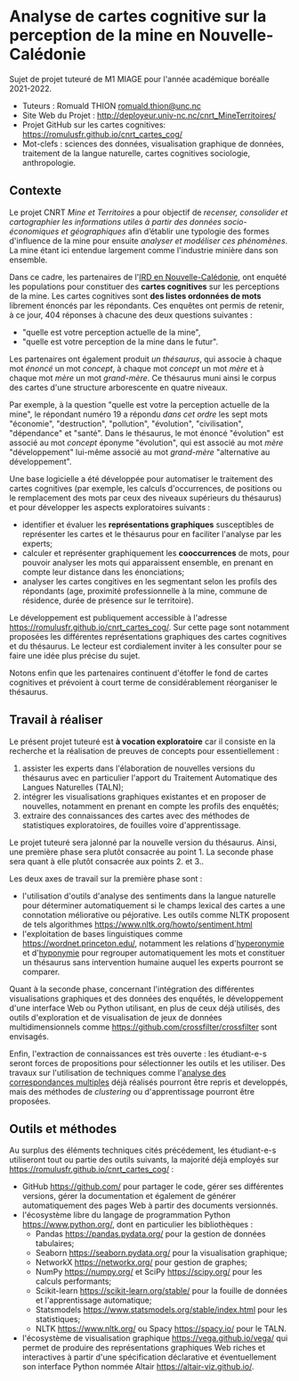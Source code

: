 # Analyse de cartes cognitive sur la perception de la mine en Nouvelle-Calédonie

Sujet de projet tuteuré de M1 MIAGE pour l'année académique boréalle 2021-2022.

- Tuteurs : Romuald THION <romuald.thion@unc.nc>
- Site Web du Projet : <http://deployeur.univ-nc.nc/cnrt_MineTerritoires/>
- Projet GitHub sur les cartes cognitives: <https://romulusfr.github.io/cnrt_cartes_cog/>
- Mot-clefs : sciences des données, visualisation graphique de données, traitement de la langue naturelle, cartes cognitives sociologie, anthropologie.

## Contexte

Le projet CNRT _Mine et Territoires_ a pour objectif de _recenser, consolider et cartographier les informations utiles à partir des données socio-économiques et géographiques_ afin d’établir une typologie des formes d'influence de la mine pour ensuite _analyser et modéliser ces phénomènes_. La mine étant ici entendue largement comme l'industrie minière dans son ensemble.

Dans ce cadre, les partenaires de l'[IRD en Nouvelle-Calédonie](https://www.ird.fr/nouvelle-caledonie), ont enquêté les populations pour constituer des **cartes cognitives** sur les perceptions de la mine.
Les cartes cognitives sont **des listes ordonnées de mots** librement énoncés par les répondants. Ces enquêtes ont permis de retenir, à ce jour, 404 réponses à chacune des deux questions suivantes :

- "quelle est votre perception actuelle de la mine",
- "quelle est votre perception de la mine dans le futur".

Les partenaires ont également produit _un thésaurus_, qui associe à chaque mot _énoncé_ un mot _concept_, à chaque mot _concept_ un mot _mère_ et à chaque mot _mère_ un mot _grand-mère_. Ce thésaurus muni ainsi le corpus des cartes d'une structure arborescente en quatre niveaux.

Par exemple, à la question "quelle est votre la perception actuelle de la mine", le répondant numéro 19 a répondu _dans cet ordre_ les sept mots "économie", "destruction", "pollution", "évolution", "civilisation", "dépendance" et "santé".
Dans le thésaurus, le mot énoncé "évolution" est associé au mot _concept_ éponyme "évolution", qui est associé au mot _mère_ "développement" lui-même associé au mot _grand-mère_ "alternative au développement".

Une base logicielle a été développée pour automatiser le traitement des cartes cognitives (par exemple, les calculs d'occurrences, de positions ou le remplacement des mots par ceux des niveaux supérieurs du thésaurus) et pour développer les aspects exploratoires suivants :

- identifier et évaluer les **représentations graphiques** susceptibles de représenter les cartes et le thésaurus pour en faciliter l'analyse par les experts;
- calculer et représenter graphiquement les **cooccurrences** de mots, pour pouvoir analyser les mots qui apparaissent ensemble, en prenant en compte leur distance dans les énonciations;
- analyser les cartes congitives en les segmentant selon les profils des répondants (age, proximité professionnelle à la mine, commune de résidence, durée de présence sur le territoire).

Le développement est publiquement accessible à l'adresse <https://romulusfr.github.io/cnrt_cartes_cog/>. Sur cette page sont notamment proposées les différentes représentations graphiques des cartes cognitives et du thésaurus. Le lecteur est cordialement inviter à les consulter pour se faire une idée plus précise du sujet.

Notons enfin que les partenaires continuent d'étoffer le fond de cartes cognitives et prévoient à court terme de considérablement réorganiser le thésaurus.

## Travail à réaliser

Le présent projet tuteuré est **à vocation exploratoire** car il consiste en la recherche et la réalisation de preuves de concepts pour essentiellement :

1. assister les experts dans l'élaboration de nouvelles versions du thésaurus avec en particulier l'apport du Traitement Automatique des Langues Naturelles (TALN);
2. intégrer les visualisations graphiques existantes et en proposer de nouvelles, notamment en prenant en compte les profils des enquêtés;
3. extraire des connaissances des cartes avec des méthodes de statistiques exploratoires, de fouilles voire d'apprentissage.

Le projet tuteuré sera jalonné par la nouvelle version du thésaurus.
Ainsi, une première phase sera plutôt consacrée au point 1.
La seconde phase sera quant à elle plutôt consacrée aux points 2. et 3..

Les deux axes de travail sur la première phase sont :

- l'utilisation d'outils d'analyse des sentiments dans la langue naturelle pour déterminer automatiquement si le champs lexical des cartes a une connotation méliorative ou péjorative. Les outils comme NLTK proposent de tels algorithmes <https://www.nltk.org/howto/sentiment.html>
- l'exploitation de bases linguistiques comme <https://wordnet.princeton.edu/>, notamment les relations d'[hyperonymie](https://fr.wikipedia.org/wiki/Hyperonymie) et d'[hyponymie](https://fr.wikipedia.org/wiki/Hyponymie) pour regrouper automatiquement les mots et constituer un thésaurus sans intervention humaine auquel les experts pourront se comparer.

Quant à la seconde phase, concernant l'intégration des différentes visualisations graphiques et des données des enquếtés, le développement d'une interface Web ou Python utilisant, en plus de ceux déjà utilisés, des outils d'exploration et de visualisation de jeux de données multidimensionnels comme <https://github.com/crossfilter/crossfilter> sont envisagés.

Enfin, l'extraction de connaissances est très ouverte : les étudiant-e-s seront forces de propositions pour sélectionner les outils et les utiliser. Des travaux sur l'utilisation de techniques comme l'[analyse des correspondances multiples](https://fr.wikipedia.org/wiki/Analyse_des_correspondances_multiples) déjà réalisés pourront être repris et developpés, mais des méthodes de _clustering_ ou d'apprentissage pourront être proposées.

## Outils et méthodes

Au surplus des éléments techniques cités précédement, les étudiant-e-s utiliseront tout ou partie des outils suivants, la majorité déjà employés sur <https://romulusfr.github.io/cnrt_cartes_cog/> :

- GitHub <https://github.com/> pour partager le code, gérer ses différentes versions, gérer la documentation et également de générer automatiquement des pages Web à partir des documents versionnés.
- l'écosystème libre du langage de programmation Python <https://www.python.org/>, dont en particulier les bibliothèques :
  - Pandas <https://pandas.pydata.org/> pour la gestion de données tabulaires;
  - Seaborn <https://seaborn.pydata.org/> pour la visualisation graphique;
  - NetworkX <https://networkx.org/> pour gestion de graphes;
  - NumPy <https://numpy.org/> et SciPy <https://scipy.org/> pour les calculs performants;
  - Scikit-learn <https://scikit-learn.org/stable/> pour la fouille de données et l'apprentissage automatique;
  - Statsmodels <https://www.statsmodels.org/stable/index.html> pour les statistiques;
  - NLTK <https://www.nltk.org/> ou Spacy <https://spacy.io/> pour le TALN.
- l'écosystème de visualisation graphique <https://vega.github.io/vega/> qui permet de produire des représentations graphiques Web riches et interactives à partir d'une spécification déclarative et éventuellement son interface Python nommée Altair <https://altair-viz.github.io/>.
